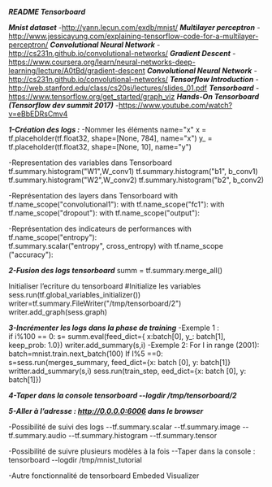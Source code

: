 
***README  Tensorboard*** 

***Mnist dataset*** 
-http://yann.lecun.com/exdb/mnist/
***Multilayer perceptron*** 
-http://www.jessicayung.com/explaining-tensorflow-code-for-a-multilayer-perceptron/
***Convolutional Neural Network*** 
-http://cs231n.github.io/convolutional-networks/
***Gradient Descent*** 
-https://www.coursera.org/learn/neural-networks-deep-learning/lecture/A0tBd/gradient-descent
***Convolutional Neural Network*** 
-http://cs231n.github.io/convolutional-networks/
***Tensorflow Introduction*** 
-http://web.stanford.edu/class/cs20si/lectures/slides_01.pdf
***Tensorboard*** 
-https://www.tensorflow.org/get_started/graph_viz
***Hands-On Tensorboard (Tensorflow dev summit 2017)***
-https://www.youtube.com/watch?v=eBbEDRsCmv4

***1-Création des logs :***
-Nommer les éléments name="x"
x = tf.placeholder(tf.float32, shape=[None, 784], name="x")
y_ = tf.placeholder(tf.float32, shape=[None, 10], name="y")

-Representation des variables dans Tensorboard
tf.summary.histogram("W1",W_conv1)
tf.summary.histogram("b1", b_conv1)
tf.summary.histogram("W2",W_conv2)
tf.summary.histogram("b2", b_conv2)

-Représentation des layers dans Tensorboard 
with tf.name_scope("convolutional1"): 
with tf.name_scope("fc1"):
with tf.name_scope("dropout"):
with tf.name_scope("output"):

-Représentation des indicateurs de performances 
with tf.name_scope("entropy"):   
tf.summary.scalar("entropy", cross_entropy)
with tf.name_scope ("accuracy"):

***2-Fusion des logs tensorboard***
summ = tf.summary.merge_all()

Initialiser l’ecriture du tensorboard 
#Initialize les variables 
sess.run(tf.global_variables_initializer())
writer=tf.summary.FileWriter("/tmp/tensorboard/2")
writer.add_graph(sess.graph)

***3-Incrémenter les logs dans la phase de training*** 
-Exemple 1 :  
if i%100 == 0:
        s= summ.eval(feed_dict={
        x:batch[0], y_: batch[1], keep_prob: 1.0})
        writer.add_summary(s,i)
-Exemple 2: 
For I in range (2001): 
batch=mnist.train.next_batch(100)
If I%5 ==0: 
s=sess.run(merges_summary, feed_dict={x: batch [0], y: batch[1]}
writter.add_summary(s,i)
sess.run(train_step, eed_dict={x: batch [0], y: batch[1]})


***4-Taper dans la console tensorboard --logdir /tmp/tensorboard/2***

***5-Aller à l’adresse : http://0.0.0.0:6006 dans le browser*** 

-Possibilité de suivi des logs 
--tf.summary.scalar 
--tf.summary.image 
--tf.summary.audio 
--tf.summary.histogram 
--tf.summary.tensor 

-Possibilité de suivre plusieurs modèles à la fois 
--Taper dans la console : tensorboard --logdir /tmp/mnist_tutorial

-Autre fonctionnalité de tensorboard Embeded Visualizer 
 
